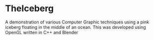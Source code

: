 # TheIceberg
A demonstration of various Computer Graphic techniques using a pink iceberg floating in the middle of an ocean. This was developed using OpenGL written in C++ and Blender
